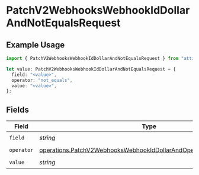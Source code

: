 # PatchV2WebhooksWebhookIdDollarAndNotEqualsRequest

## Example Usage

```typescript
import { PatchV2WebhooksWebhookIdDollarAndNotEqualsRequest } from "attio-js/models/operations/patchv2webhookswebhookid.js";

let value: PatchV2WebhooksWebhookIdDollarAndNotEqualsRequest = {
  field: "<value>",
  operator: "not_equals",
  value: "<value>",
};
```

## Fields

| Field                                                                                                                                                        | Type                                                                                                                                                         | Required                                                                                                                                                     | Description                                                                                                                                                  |
| ------------------------------------------------------------------------------------------------------------------------------------------------------------ | ------------------------------------------------------------------------------------------------------------------------------------------------------------ | ------------------------------------------------------------------------------------------------------------------------------------------------------------ | ------------------------------------------------------------------------------------------------------------------------------------------------------------ |
| `field`                                                                                                                                                      | *string*                                                                                                                                                     | :heavy_check_mark:                                                                                                                                           | N/A                                                                                                                                                          |
| `operator`                                                                                                                                                   | [operations.PatchV2WebhooksWebhookIdDollarAndOperatorNotEqualsRequest](../../models/operations/patchv2webhookswebhookiddollarandoperatornotequalsrequest.md) | :heavy_check_mark:                                                                                                                                           | N/A                                                                                                                                                          |
| `value`                                                                                                                                                      | *string*                                                                                                                                                     | :heavy_check_mark:                                                                                                                                           | N/A                                                                                                                                                          |